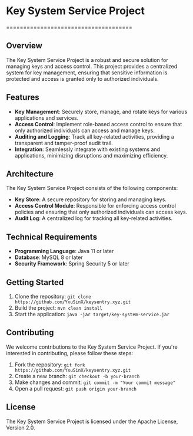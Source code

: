 # Key System Service Project
=====================================

Overview
--------

The Key System Service Project is a robust and secure solution for managing keys and access control. This project provides a centralized system for key management, ensuring that sensitive information is protected and access is granted only to authorized individuals.

Features
--------

*   **Key Management**: Securely store, manage, and rotate keys for various applications and services.
*   **Access Control**: Implement role-based access control to ensure that only authorized individuals can access and manage keys.
*   **Auditing and Logging**: Track all key-related activities, providing a transparent and tamper-proof audit trail.
*   **Integration**: Seamlessly integrate with existing systems and applications, minimizing disruptions and maximizing efficiency.

Architecture
------------

The Key System Service Project consists of the following components:

*   **Key Store**: A secure repository for storing and managing keys.
*   **Access Control Module**: Responsible for enforcing access control policies and ensuring that only authorized individuals can access keys.
*   **Audit Log**: A centralized log for tracking all key-related activities.

Technical Requirements
----------------------

*   **Programming Language**: Java 11 or later
*   **Database**: MySQL 8 or later
*   **Security Framework**: Spring Security 5 or later

Getting Started
---------------

1.  Clone the repository: `git clone https://github.com/YxuSinX/keysentry.xyz.git`
2.  Build the project: `mvn clean install`
3.  Start the application: `java -jar target/key-system-service.jar`

Contributing
------------

We welcome contributions to the Key System Service Project. If you're interested in contributing, please follow these steps:

1.  Fork the repository: `git fork https://github.com/YxuSinX/keysentry.xyz.git`
2.  Create a new branch: `git checkout -b your-branch`
3.  Make changes and commit: `git commit -m "Your commit message"`
4.  Open a pull request: `git push origin your-branch`

License
-------

The Key System Service Project is licensed under the Apache License, Version 2.0.
